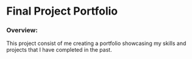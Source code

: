 # Final Project Portfolio

### Overview:

This project consist of me creating a portfolio showcasing my skills and projects that
I have completed in the past.

